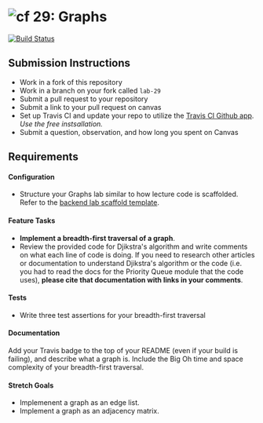 ![cf](http://i.imgur.com/7v5ASc8.png) 29: Graphs
===
[![Build Status](https://travis-ci.com/TCW417/29-graphs.svg?branch=master)](https://travis-ci.com/TCW417/29-graphs)

## Submission Instructions
  * Work in a fork of this repository
  * Work in a branch on your fork called `lab-29`
  * Submit a pull request to your repository
  * Submit a link to your pull request on canvas
  * Set up Travis CI and update your repo to utilize the [Travis CI Github app](https://github.com/marketplace/travis-ci). *Use the free instsallation.*
  * Submit a question, observation, and how long you spent on Canvas  

## Requirements  
#### Configuration  
* Structure your Graphs lab similar to how lecture code is scaffolded. Refer to the [backend lab scaffold template](https://github.com/codefellows/seattle-javascript-401d25/tree/master/00-BACKEND-lab-scaffold-template).

#### Feature Tasks 
* **Implement a breadth-first traversal of a graph**. 
* Review the provided code for Djikstra's algorithm and write comments on what each line of code is doing. If you need to research other articles or documentation to understand Djikstra's algorithm or the code (i.e. you had to read the docs for the Priority Queue module that the code uses), **please cite that documentation with links in your comments**. 

#### Tests
* Write three test assertions for your breadth-first traversal 
 

#### Documentation  
Add your Travis badge to the top of your README (even if your build is failing), and describe what a graph is. Include the Big Oh time and space complexity of your breadth-first traversal. 

#### Stretch Goals
* Implemenent a graph as an edge list. 
* Implement a graph as an adjacency matrix. 
